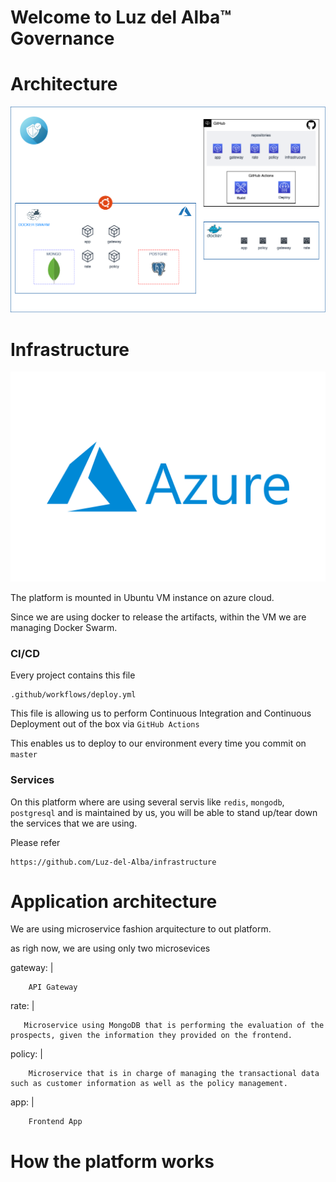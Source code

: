 # Welcome to Luz del Alba™ Governance

# Architecture

![alt text][logo]

[logo]: assets/diagram.png

# Infrastructure

![alt text][azure]

[azure]: assets/azure.png

The platform is mounted in Ubuntu VM instance on azure cloud.

Since we are using docker to release the artifacts, within the VM we are managing Docker Swarm.

### CI/CD

Every project contains this file

```
.github/workflows/deploy.yml 
```

This file is allowing us to perform Continuous Integration and Continuous Deployment out of the box via `GitHub Actions`

This enables us to deploy to our environment every time you commit on `master`

### Services

On this platform where are using several servis like `redis`, `mongodb`, `postgresql` and is maintained by us, you will
be able to stand up/tear down the services that we are using.

Please refer

```
https://github.com/Luz-del-Alba/infrastructure
```

# Application architecture

We are using microservice fashion arquitecture to out platform.

as righ now, we are using only two microsevices

gateway: |

```
    API Gateway
```

rate: |

```
   Microservice using MongoDB that is performing the evaluation of the prospects, given the information they provided on the frontend.
```

policy: |

```
    Microservice that is in charge of managing the transactional data such as customer information as well as the policy management.
```

app: |

```
    Frontend App
``` 

# How the platform works

